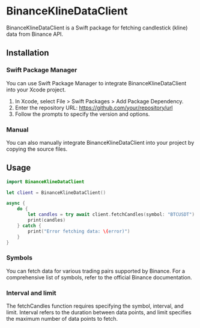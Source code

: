 # BinanceKlineDataClient

BinanceKlineDataClient is a Swift package for fetching candlestick (kline) data from Binance API.

## Installation

### Swift Package Manager

You can use Swift Package Manager to integrate BinanceKlineDataClient into your Xcode project.

1. In Xcode, select File > Swift Packages > Add Package Dependency.
2. Enter the repository URL: https://github.com/your/repository/url
3. Follow the prompts to specify the version and options.

### Manual

You can also manually integrate BinanceKlineDataClient into your project by copying the source files.

## Usage

```swift
import BinanceKlineDataClient

let client = BinanceKlineDataClient()

async {
    do {
        let candles = try await client.fetchCandles(symbol: "BTCUSDT")
        print(candles)
    } catch {
        print("Error fetching data: \(error)")
    }
}
```

### Symbols

You can fetch data for various trading pairs supported by Binance. For a comprehensive list of symbols, refer to the official Binance documentation.

### Interval and limit

The fetchCandles function requires specifying the symbol, interval, and limit. Interval refers to the duration between data points, and limit specifies the maximum number of data points to fetch.
